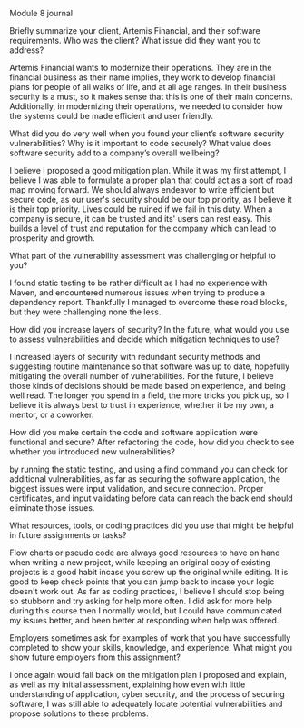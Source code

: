 Module 8 journal

Briefly summarize your client, Artemis Financial, and their software requirements. Who was the client? What issue did they want you to address?

Artemis Financial wants to modernize their operations. They are in the financial business as their name implies, they work to develop financial plans for people of all walks of life, and at all age ranges. In their business security is a must, so it makes sense that this is one of their main concerns. Additionally, in modernizing their operations, we needed to consider how the systems could be made efficient and user friendly.

What did you do very well when you found your client’s software security vulnerabilities? Why is it important to code securely? What value does software security add to a company’s overall wellbeing?

I believe I proposed a good mitigation plan. While it was my first attempt, I believe I was able to formulate a proper plan that could act as a sort of road map moving forward. We should always endeavor to write efficient but secure code, as our user's security should be our top priority, as I believe it is their top priority. Lives could be ruined if we fail in this duty. When a company is secure, it can be trusted and its' users can rest easy. This builds a level of trust and reputation for the company which can lead to prosperity and growth.

What part of the vulnerability assessment was challenging or helpful to you?

I found static testing to be rather difficult as I had no experience with Maven, and encountered numerous issues when trying to produce a dependency report. Thankfully I managed to overcome these road blocks, but they were challenging none the less.

How did you increase layers of security? In the future, what would you use to assess vulnerabilities and decide which mitigation techniques to use?

I increased layers of security with redundant security methods and suggesting routine maintenance so that software was up to date, hopefully mitigating the overall number of vulnerabilities. For the future, I believe those kinds of decisions should be made based on experience, and being well read. The longer you spend in a field, the more tricks you pick up, so I believe it is always best to trust in experience, whether it be my own, a mentor, or a coworker.

How did you make certain the code and software application were functional and secure? After refactoring the code, how did you check to see whether you introduced new vulnerabilities?

by running the static testing, and using a find command you can check for additional vulnerabilities, as far as securing the software application, the biggest issues were input validation, and secure connection. Proper certificates, and input validating before data can reach the back end should eliminate those issues.

What resources, tools, or coding practices did you use that might be helpful in future assignments or tasks?

Flow charts or pseudo code are always good resources to have on hand when writing a new project, while keeping an original copy of existing projects is a good habit incase you screw up the original while editing. It is good to keep check points that you can jump back to incase your logic doesn't work out. As far as coding practices, I believe I should stop being so stubborn and try asking for help more often. I did ask for more help during this course then I normally would, but I could have communicated my issues better, and been better at responding when help was offered.

Employers sometimes ask for examples of work that you have successfully completed to show your skills, knowledge, and experience. What might you show future employers from this assignment?

I once again would fall back on the mitigation plan I proposed and explain, as well as my initial assessment, explaining how even with little understanding of application, cyber security, and the process of securing software, I was still able to adequately locate potential vulnerabilities and propose solutions to these problems.
